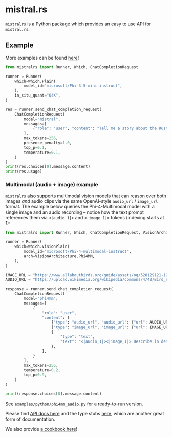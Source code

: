 # mistral.rs

`mistralrs` is a Python package which provides an easy to use API for `mistral.rs`. 

## Example
More examples can be found [here](https://github.com/EricLBuehler/mistral.rs/tree/master/examples/python)!

```python
from mistralrs import Runner, Which, ChatCompletionRequest

runner = Runner(
    which=Which.Plain(
        model_id="microsoft/Phi-3.5-mini-instruct",
    ),
    in_situ_quant="Q4K",
)

res = runner.send_chat_completion_request(
    ChatCompletionRequest(
        model="mistral",
        messages=[
            {"role": "user", "content": "Tell me a story about the Rust type system."}
        ],
        max_tokens=256,
        presence_penalty=1.0,
        top_p=0.1,
        temperature=0.1,
    )
)
print(res.choices[0].message.content)
print(res.usage)
```

### Multimodal (audio + image) example

`mistralrs` also supports multimodal vision models that can reason over both
images *and* audio clips via the same OpenAI-style `audio_url` / `image_url`
format. The example below queries the Phi-4-Multimodal model with a single
image and an audio recording – notice how the text prompt references them via
`<|audio_1|>` and `<|image_1|>` tokens (indexing starts at 1):

```python
from mistralrs import Runner, Which, ChatCompletionRequest, VisionArchitecture

runner = Runner(
    which=Which.VisionPlain(
        model_id="microsoft/Phi-4-multimodal-instruct",
        arch=VisionArchitecture.Phi4MM,
    ),
)

IMAGE_URL = "https://www.allaboutbirds.org/guide/assets/og/528129121-1200px.jpg"
AUDIO_URL = "https://upload.wikimedia.org/wikipedia/commons/4/42/Bird_singing.ogg"

response = runner.send_chat_completion_request(
    ChatCompletionRequest(
        model="phi4mm",
        messages=[
            {
                "role": "user",
                "content": [
                    {"type": "audio_url", "audio_url": {"url": AUDIO_URL}},
                    {"type": "image_url", "image_url": {"url": IMAGE_URL}},
                    {
                        "type": "text",
                        "text": "<|audio_1|><|image_1|> Describe in detail what is happening, referencing both what you hear and what you see.",
                    },
                ],
            }
        ],
        max_tokens=256,
        temperature=0.2,
        top_p=0.9,
    )
)

print(response.choices[0].message.content)
```

See [`examples/python/phi4mm_audio.py`](../examples/python/phi4mm_audio.py) for a ready-to-run version.

Please find [API docs here](API.md) and the type stubs [here](mistralrs.pyi), which are another great form of documentation.

We also provide [a cookbook here](../examples/python/cookbook.ipynb)!
